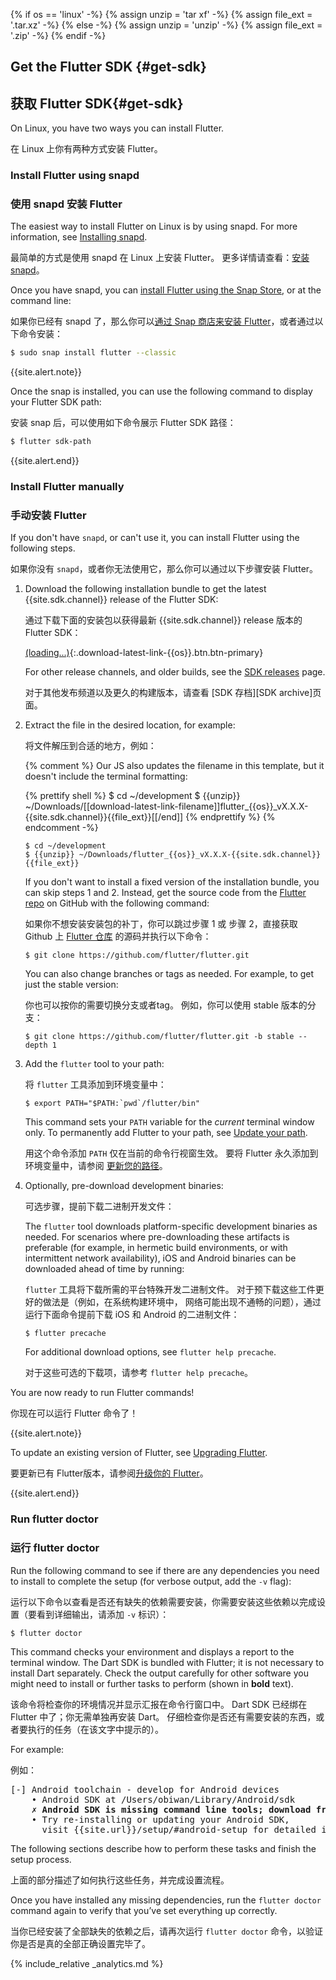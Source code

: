 {% if os == 'linux' -%}
  {% assign unzip = 'tar xf' -%}
  {% assign file_ext = '.tar.xz' -%}
{% else -%}
  {% assign unzip = 'unzip' -%}
  {% assign file_ext = '.zip' -%}
{% endif -%}

## Get the Flutter SDK {#get-sdk}

## 获取 Flutter SDK{#get-sdk}

On Linux, you have two ways you can install Flutter.

在 Linux 上你有两种方式安装 Flutter。

### Install Flutter using snapd

### 使用 snapd 安装 Flutter

The easiest way to install Flutter on Linux is by
using snapd. For more information,
see [Installing snapd][].

最简单的方式是使用 snapd 在 Linux 上安装 Flutter。
更多详情请查看：[安装 snapd][Installing snapd]。

Once you have snapd, you can
[install Flutter using the Snap Store][],
or at the command line:

如果你已经有 snapd 了，那么你可以[通过 Snap 商店来安装 Flutter][install Flutter using the Snap Store]，或者通过以下命令安装：

```sh
$ sudo snap install flutter --classic
```

{{site.alert.note}}

  Once the snap is installed, you can use the following command to display your Flutter SDK path:
  
  安装 snap 后，可以使用如下命令展示 Flutter SDK 路径：

  ```sh
  $ flutter sdk-path
  ```
{{site.alert.end}}

### Install Flutter manually

### 手动安装 Flutter

If you don't have `snapd`, or can't use it, you can
install Flutter using the following steps.

如果你没有 `snapd`，或者你无法使用它，那么你可以通过以下步骤安装 Flutter。

 1. Download the following installation bundle to get the latest
    {{site.sdk.channel}} release of the Flutter SDK:

    通过下载下面的安装包以获得最新 {{site.sdk.channel}} release 版本的 Flutter SDK：

    [(loading...)](#){:.download-latest-link-{{os}}.btn.btn-primary}

    For other release channels, and older builds,
    see the [SDK releases][] page.

    对于其他发布频道以及更久的构建版本，请查看 [SDK 存档][SDK archive]页面。

 1. Extract the file in the desired location, for example:

    将文件解压到合适的地方，例如：

    {% comment %}
      Our JS also updates the filename in this template, but it doesn't include the terminal formatting:

      {% prettify shell %}
      $ cd ~/development
      $ {{unzip}} ~/Downloads/[[download-latest-link-filename]]flutter_{{os}}_vX.X.X-{{site.sdk.channel}}{{file_ext}}[[/end]]
      {% endprettify %}
    {% endcomment -%}

    ```terminal
    $ cd ~/development
    $ {{unzip}} ~/Downloads/flutter_{{os}}_vX.X.X-{{site.sdk.channel}}{{file_ext}}
    ```
    
    If you don't want to install a fixed version of the installation bundle, 
    you can skip steps 1 and 2. 
    Instead, get the source code from the [Flutter repo][]
    on GitHub with the following command:

    如果你不想安装安装包的补丁，你可以跳过步骤 1 或 步骤 2，直接获取 Github 上 [Flutter 仓库][Flutter repo] 的源码并执行以下命令：
    
    ```terminal
    $ git clone https://github.com/flutter/flutter.git
    ```
    
    You can also change branches or tags as needed.
    For example, to get just the stable version:

    你也可以按你的需要切换分支或者tag。
    例如，你可以使用 stable 版本的分支：
    
    ```terminal
    $ git clone https://github.com/flutter/flutter.git -b stable --depth 1
    ```
    
 1. Add the `flutter` tool to your path:

    将 `flutter` 工具添加到环境变量中：

    ```terminal
    $ export PATH="$PATH:`pwd`/flutter/bin"
    ```

    This command sets your `PATH` variable for the
    _current_ terminal window only.
    To permanently add Flutter to your path, see
    [Update your path][].

    用这个命令添加 `PATH` 仅在当前的命令行视窗生效。
    要将 Flutter 永久添加到环境变量中，请参阅
    [更新您的路径][Update your path]。

 1. Optionally, pre-download development binaries:

    可选步骤，提前下载二进制开发文件：

    The `flutter` tool downloads platform-specific development binaries as
    needed. For scenarios where pre-downloading these artifacts is preferable
    (for example, in hermetic build environments,
    or with intermittent network availability), iOS
    and Android binaries can be downloaded ahead of time by running:

    `flutter` 工具将下载所需的平台特殊开发二进制文件。
    对于预下载这些工件更好的做法是（例如，在系统构建环境中，
    网络可能出现不通畅的问题），通过运行下面命令提前下载 iOS
    和 Android 的二进制文件：

    ```terminal
    $ flutter precache
    ```

    For additional download options, see `flutter help precache`.

    对于这些可选的下载项，请参考 `flutter help precache`。

You are now ready to run Flutter commands!

你现在可以运行 Flutter 命令了！

{{site.alert.note}}

  To update an existing version of Flutter, see
  [Upgrading Flutter][].

  要更新已有 Flutter版本，请参阅[升级你的 Flutter][Upgrading Flutter]。

{{site.alert.end}}


### Run flutter doctor

### 运行 flutter doctor

Run the following command to see if there are any dependencies you need to
install to complete the setup (for verbose output, add the `-v` flag):

运行以下命令以查看是否还有缺失的依赖需要安装，你需要安装这些依赖以完成设置（要看到详细输出，请添加 `-v` 标识）：

```terminal
$ flutter doctor
```

This command checks your environment and displays a report to the terminal
window. The Dart SDK is bundled with Flutter; it is not necessary to install
Dart separately. Check the output carefully for other software you might
need to install or further tasks to perform (shown in **bold** text).

该命令将检查你的环境情况并显示汇报在命令行窗口中。
Dart SDK 已经绑在 Flutter 中了；你无需单独再安装 Dart。
仔细检查你是否还有需要安装的东西，或者要执行的任务（在该文字中提示的）。

For example:

例如：

<pre>
[-] Android toolchain - develop for Android devices
    • Android SDK at /Users/obiwan/Library/Android/sdk
    <strong>✗ Android SDK is missing command line tools; download from https://goo.gl/XxQghQ</strong>
    • Try re-installing or updating your Android SDK,
      visit {{site.url}}/setup/#android-setup for detailed instructions.
</pre>

The following sections describe how to perform these tasks and finish the setup
process.

上面的部分描述了如何执行这些任务，并完成设置流程。

Once you have installed any missing dependencies, run the `flutter doctor`
command again to verify that you’ve set everything up correctly.

当你已经安装了全部缺失的依赖之后，请再次运行 `flutter doctor` 命令，以验证你是否是真的全部正确设置完毕了。

{% include_relative _analytics.md %}

[Flutter repo]: {{site.github}}/flutter/flutter
[install Flutter using the Snap Store]: https://snapcraft.io/flutter
[Installing snapd]: https://snapcraft.io/docs/installing-snapd
[SDK releases]: /docs/development/tools/sdk/releases
[Update your path]: #update-your-path
[Upgrading Flutter]: /docs/development/tools/sdk/upgrading
